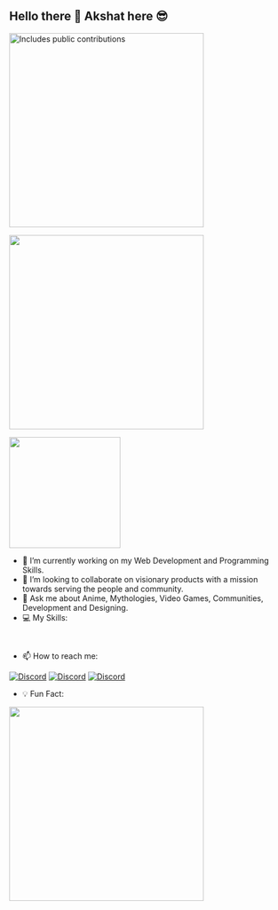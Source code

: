 ## Hello there 👋 Akshat here :sunglasses:

<p>
    <a href="https://vaunt.dev">
        <img src="https://api.vaunt.dev/v1/github/entities/akshatvirmani/contributions?format=svg" width="350" title="Includes public contributions"/>
    </a>
</p>

<p>
  <img src="https://api.vaunt.dev/v1/github/entities/akshatvirmani/achievements?format=svg&limit=3" width="350" />
</p>

 <img alt="" src="https://media.giphy.com/media/Y4ak9Ki2GZCbJxAnJD/giphy.gif" height="200"/>  

- 🔭 I’m currently working on my Web Development and Programming Skills.
- 👯 I’m looking to collaborate on visionary products with a mission towards serving the people and community.
- 💬 Ask me about Anime, Mythologies, Video Games, Communities, Development and Designing.
- 💻 My Skills:

<img alt="" src="https://img.shields.io/badge/C%2B%2B-00599C?style=for-the-badge&logo=c%2B%2B&logoColor=white"/> <img alt="" src="https://img.shields.io/badge/Java-ED8B00?style=for-the-badge&logo=java&logoColor=white"/> <img alt="" src="https://img.shields.io/badge/Python-FFD43B?style=for-the-badge&logo=python&logoColor=darkgreen"/> <img alt="" src="https://img.shields.io/badge/sql-FFD43B?style=for-the-badge&logo=sql&logoColor=darkgreen"/> <img alt="" src="https://img.shields.io/badge/HTML5-E34F26?style=for-the-badge&logo=html5&logoColor=white"/> <img alt="" src="https://img.shields.io/badge/CSS3-1572B6?style=for-the-badge&logo=css3&logoColor=white"/> <img alt="" src="https://img.shields.io/badge/tailwind-1572B6?style=for-the-badge&logo=tailwind3&logoColor=white"/> <img alt="" src="https://img.shields.io/badge/Sass-1572B6?style=for-the-badge&logo=sass3&logoColor=white"/> <img alt="" src="https://img.shields.io/badge/Bootstrap-E34F26?style=for-the-badge&logo=html5&logoColor=white"/> <img alt="" src="https://img.shields.io/badge/JavaScript-323330?style=for-the-badge&logo=javascript&logoColor=F7DF1E"/>  <img alt="" src="https://img.shields.io/badge/typescript-323330?style=for-the-badge&logo=typescript&logoColor=F7DF1E"/> <img alt="" src="https://img.shields.io/badge/MongoDB-4EA94B?style=for-the-badge&logo=mongodb&logoColor=white"/> <img alt="" src="https://img.shields.io/badge/Node.js-339933?style=for-the-badge&logo=nodedotjs&logoColor=white"/> <img alt="" src="https://img.shields.io/badge/Express.js-000000?style=for-the-badge&logo=express&logoColor=white"/> <img alt="" src="https://img.shields.io/badge/React-20232A?style=for-the-badge&logo=react&logoColor=61DAFB"/> <img alt="" src="https://img.shields.io/badge/mui-20232A?style=for-the-badge&logo=mui&logoColor=61DAFB"/> <img alt="" src="https://img.shields.io/badge/firebase-20232A?style=for-the-badge&logo=firebase&logoColor=61DAFB"/> <img alt="" src="https://img.shields.io/badge/wordpress-20232A?style=for-the-badge&logo=wordpress&logoColor=61DAFB"/> <img alt="" src="https://img.shields.io/badge/figma-20232A?style=for-the-badge&logo=figma&logoColor=61DAFB"/> <img alt="" src="https://img.shields.io/badge/canva-20232A?style=for-the-badge&logo=canva&logoColor=61DAFB"/> <img alt="" src="https://img.shields.io/badge/notion-20232A?style=for-the-badge&logo=notion&logoColor=61DAFB"/>

- 📫 How to reach me:

[![Discord](https://img.shields.io/badge/LinkedIn-0077B5?style=for-the-badge&logo=linkedin&logoColor=white)](https://www.linkedin.com/in/akshat-virmani-1988481b6/)
[![Discord](https://img.shields.io/badge/Twitter-1DA1F2?style=for-the-badge&logo=twitter&logoColor=white)](https://twitter.com/VirmaniAkshat)
[![Discord](https://img.shields.io/badge/Medium-1DA1F2?style=for-the-badge&logo=medium&logoColor=white)](https://medium.com/@akshatvirmani72)

- 💡 Fun Fact: 
<img alt="" src="https://media.giphy.com/media/487L0pNZKONFN01oHO/giphy.gif" height="350"/>

